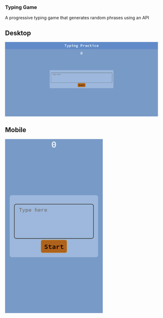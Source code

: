 ### Typing Game

A progressive typing game that generates random phrases using an API

## Desktop

![Screenshot](./.github/screenshot1.png)

## Mobile

![Screenshot](./.github/screenshot2.png)

